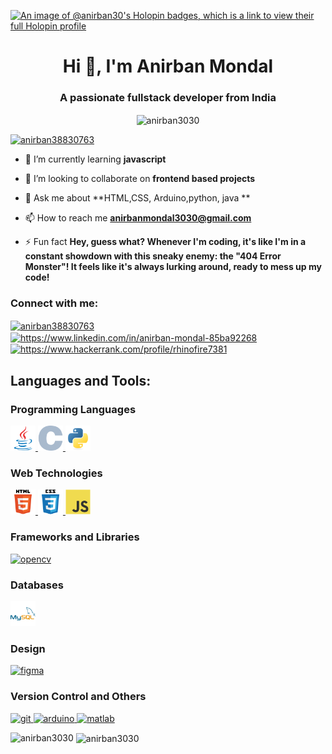 [![An image of @anirban30's Holopin badges, which is a link to view their full Holopin profile](https://holopin.me/anirban30)](https://holopin.io/@anirban30)
<h1 align="center">Hi 👋, I'm Anirban Mondal</h1>
<h3 align="center">A passionate fullstack developer from India</h3>

<p align="center"><img align="center" src="https://github-readme-streak-stats.herokuapp.com/?user=anirban3030&" alt="anirban3030" /></p>

<p align="left"> <a href="https://twitter.com/anirban38830763" target="blank"><img src="https://img.shields.io/twitter/follow/anirban38830763?logo=twitter&style=for-the-badge" alt="anirban38830763" /></a> </p>

- 🌱 I’m currently learning **javascript**

- 👯 I’m looking to collaborate on **frontend based projects**

- 💬 Ask me about **HTML,CSS, Arduino,python, java **

- 📫 How to reach me **anirbanmondal3030@gmail.com**

- ⚡ Fun fact **Hey, guess what? Whenever I'm coding, it's like I'm in a constant showdown with this sneaky enemy: the "404 Error Monster"! It feels like it's always lurking around, ready to mess up my code!**

<h3 align="left">Connect with me:</h3>
<p align="left">
<a href="https://twitter.com/anirban38830763" target="blank"><img align="center" src="https://raw.githubusercontent.com/rahuldkjain/github-profile-readme-generator/master/src/images/icons/Social/twitter.svg" alt="anirban38830763" height="30" width="40" /></a>
<a href="https://linkedin.com/in/https://www.linkedin.com/in/anirban-mondal-85ba92268" target="blank"><img align="center" src="https://raw.githubusercontent.com/rahuldkjain/github-profile-readme-generator/master/src/images/icons/Social/linked-in-alt.svg" alt="https://www.linkedin.com/in/anirban-mondal-85ba92268" height="30" width="40" /></a>
<a href="https://www.hackerrank.com/https://www.hackerrank.com/profile/rhinofire7381" target="blank"><img align="center" src="https://raw.githubusercontent.com/rahuldkjain/github-profile-readme-generator/master/src/images/icons/Social/hackerrank.svg" alt="https://www.hackerrank.com/profile/rhinofire7381" height="30" width="40" /></a>
</p>

<h2 align="left">Languages and Tools:</h2>
<h3>Programming Languages</h3>  
<p align="left"><a href="https://www.java.com" target="_blank" rel="noreferrer"> <img src="https://raw.githubusercontent.com/devicons/devicon/master/icons/java/java-original.svg" alt="java" width="40" height="40"/> </a> <a href="https://www.cprogramming.com/" target="_blank" rel="noreferrer"> <img src="https://raw.githubusercontent.com/devicons/devicon/master/icons/c/c-original.svg" alt="c" width="40" height="40"/> </a><a href="https://www.python.org" target="_blank" rel="noreferrer"> <img src="https://raw.githubusercontent.com/devicons/devicon/master/icons/python/python-original.svg" alt="python" width="40" height="40"/> </a>

<h3>Web Technologies</h3>  
 <a href="https://www.w3.org/html/" target="_blank" rel="noreferrer"> <img src="https://raw.githubusercontent.com/devicons/devicon/master/icons/html5/html5-original-wordmark.svg" alt="html5" width="40" height="40"/> </a><a href="https://www.w3schools.com/css/" target="_blank" rel="noreferrer"> <img src="https://raw.githubusercontent.com/devicons/devicon/master/icons/css3/css3-original-wordmark.svg" alt="css3" width="40" height="40"/> </a><a href="https://developer.mozilla.org/en-US/docs/Web/JavaScript" target="_blank" rel="noreferrer"> <img src="https://raw.githubusercontent.com/devicons/devicon/master/icons/javascript/javascript-original.svg" alt="javascript" width="40" height="40"/> </a> 

<h3>Frameworks and Libraries</h3>
  <a href="https://opencv.org/" target="_blank" rel="noreferrer"> <img src="https://www.vectorlogo.zone/logos/opencv/opencv-icon.svg" alt="opencv" width="40" height="40"/> </a>

<h3>Databases</h3>
<a href="https://www.mysql.com/" target="_blank" rel="noreferrer"> <img src="https://raw.githubusercontent.com/devicons/devicon/master/icons/mysql/mysql-original-wordmark.svg" alt="mysql" width="40" height="40"/></a> 

 <h3>Design</h3>
  <a href="https://www.figma.com/" target="_blank" rel="noreferrer"> <img src="https://www.vectorlogo.zone/logos/figma/figma-icon.svg" alt="figma" width="40" height="40"/> </a> 

<h3>Version Control and Others</h3>
  <a href="https://git-scm.com/" target="_blank" rel="noreferrer"> <img src="https://www.vectorlogo.zone/logos/git-scm/git-scm-icon.svg" alt="git" width="40" height="40"/> </a><a href="https://www.arduino.cc/" target="_blank" rel="noreferrer"> <img src="https://cdn.worldvectorlogo.com/logos/arduino-1.svg" alt="arduino" width="40" height="40"/> </a><a href="https://www.mathworks.com/" target="_blank" rel="noreferrer"> <img src="https://upload.wikimedia.org/wikipedia/commons/2/21/Matlab_Logo.png" alt="matlab" width="40" height="40"/> </a></p>


<p><img align="left" src="https://github-readme-stats.vercel.app/api/top-langs?username=anirban3030&show_icons=true&locale=en&layout=compact" alt="anirban3030" /></p>

<p>&nbsp;<img align="center" src="https://github-readme-stats.vercel.app/api?username=anirban3030&show_icons=true&locale=en" alt="anirban3030" /></p>


